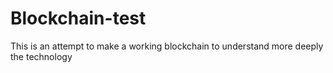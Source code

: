 # Blockchain-test
This is an attempt to make a working blockchain to understand more deeply the technology

